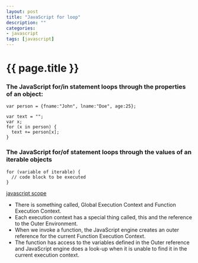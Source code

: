 ```yaml
---
layout: post
title: "JavaScript for loop"
description: ""
categories:    
- javascript
tags: [javascript]
---
```

{{ page.title }}
================
### The JavaScript for/in statement loops through the properties of an object:
```
var person = {fname:"John", lname:"Doe", age:25};

var text = "";
var x;
for (x in person) {
  text += person[x];
}
```

### The JavaScript for/of statement loops through the values of an iterable objects
```
for (variable of iterable) {
  // code block to be executed
}
```

[javascript scope](https://blog.greenroots.info/javascript-scope-fundamentals-with-tom-and-jerry-ckcq723h4007vkxs18dxa97ae)
- There is something called, Global Execution Context and Function Execution Context.
- Each execution context has a special thing called, this and the reference to the Outer Environment.
- When we invoke a function, the JavaScript engine creates an outer reference for the current Function Execution Context.
- The function has access to the variables defined in the Outer reference and JavaScript engine does a look-up when it is unable to find it in the current execution context.
